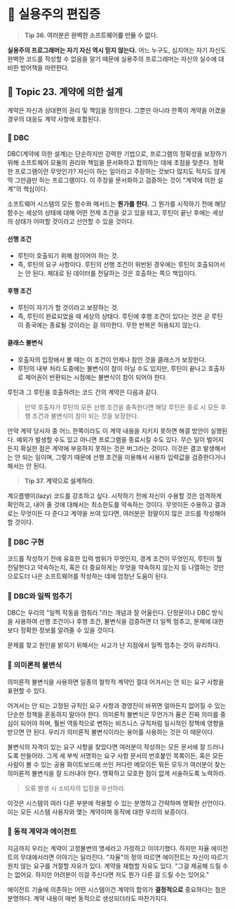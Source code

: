 # 🤔 실용주의 편집증

> **Tip 36. 여러분은 완벽한 소프트웨어를 만들 수 없다.**

**실용주의 프로그래머는 자기 자신 역시 믿지 않는다.** 어느 누구도, 심지어는 자기 자신도 완벽한 코드를 작성할 수 없음을 알기 때문에 실용주의 프로그래머는 자신의 실수에 대비한 방어책을 마련한다.

## 🍭 Topic 23. 계약에 의한 설계
계약은 자신과 상대편의 권리 및 책임을 정의한다. 그뿐만 아니라 한쪽이 계약을 어겼을 경우의 대응도 계약 사항에 포함된다.

### 🥕 DBC
DBC(계약에 의한 설계)는 단순하지만 강력한 기법으로, 프로그램의 정확성을 보장하기 위해 소프트웨어 모듈의 권리와 책임을 문서화하고 합의하는 데에 초점을 맞춘다. 정확한 프로그램이란 무엇인가? 자신이 하는 일이라고 주장하는 것보다 많지도 적지도 않게 딱 그만큼만 하는 프로그램이다. 이 주장을 문서화하고 검증하는 것이 "계약에 의한 설계"의 핵심이다.   

소프트웨어 시스템의 모든 함수와 메서드는 **뭔가를 한다.** 그 뭔가를 시작하기 전에 해당 함수는 세상의 상태에 대해 어떤 전제 조건을 갖고 있을 테고, 루틴이 끝난 후에는 세상의 상태가 어떠할 것이라고 선언할 수 있을 것이다.

#### 선행 조건
- 루틴이 호출되기 위해 참이어야 하는 것.
- 즉, 루틴의 요구 사항이다. 루틴의 선행 조건이 위반된 경우에는 루틴이 호출되어서는 안 된다. 제대로 된 데이터를 전달하는 것은 호출하는 쪽으 책임이다.

#### 후행 조건
- 루틴이 자기가 할 것이라고 보장하는 것.
- 즉, 루틴이 완료되었을 때 세상의 상태다. 루틴에 후행 조건이 있다는 것은 곧 루틴이 종국에는 종료될 것이라는 걸 의미한다. 무한 반복은 허용되지 않는다.

#### 클래스 불변식
- 호출자의 입장에서 볼 때는 이 조건이 언제나 참인 것을 클래스가 보장한다.
- 루틴의 내부 처리 도중에는 불변식이 참이 아닐 수도 있지만, 루틴이 끝나고 호출자로 제어권이 반환되는 시점에는 불변식이 참이 되어야 한다.


루틴과 그 루틴을 호출하려는 코드 간의 계약은 다음과 같다.

> 만약 호출자가 루틴의 모든 선행 조건을 충족한다면 해당 루틴은 종료 시 모든 후행 조건과 불변식이 참이 되는 것을 보장한다.

만약 계약 당사자 중 어느 한쪽이라도 이 계약 내용을 지키지 못하면 해결 방안이 실행된다. 예외가 발생할 수도 있고 아니면 프로그램을 종료시킬 수도 있다. 무슨 일이 벌어지든지 확실한 점은 계약에 부응하지 못하는 것은 버그라는 것이다. 이것은 결코 발생해서는 안 되는 일이며, 그렇기 때문에 선행 조건을 이용해서 사용자 입력값을 검증한다거나 해서는 안 된다.

> **Tip 37. 계약으로 설계하라.**

계으름뱅이(lazy) 코드를 강조하고 싶다. 시작하기 전에 자신이 수용할 것은 엄격하게 확인하고, 내어 줄 것에 대해서는 최소한도를 약속하는 것이다. 무엇이든 수용하고 결과로는 무엇이든 다 준다고 계약을 쓰여 있다면, 여러분은 정말이지 많은 코드를 작성해야 할 것이다.

### 🥕 DBC 구현
코드를 작성하기 전에 유효한 입력 범위가 무엇인지, 경계 조건이 무엇인지, 루틴이 뭘 전달한다고 약속하는지, 혹은 더 중요하게는 무엇을 약속하지 않는지 등 나열하는 것만으로도더 나은 소프트웨어를 작성하는 데에 엄청난 도움이 된다.

### 🥕 DBC와 일찍 멈추기
DBC는 우리의 "일찍 작동을 멈춰라."라는 개념과 잘 어울린다. 단정문이나 DBC 방식을 사용하여 선행 조건이나 후행 조건, 불변식을 검증하면 더 일찍 멈추고, 문제에 대한 보다 정확한 정보를 알려줄 수 있을 것이다.   

문제를 찾고 원인을 밝히기 위해서는 사고가 난 지점에서 일찍 멈추는 것이 유리하다.

### 🥕 의미론적 불변식
의미론적 불변식을 사용하면 일종의 철학적 계약인 절대 어겨서는 안 되는 요구 사항을 표현할 수 있다.   

어겨서는 안 되는 고정된 규칙인 요구 사항과 경영진이 바뀌면 얼마든지 없어질 수 있는 단순한 정책을 혼동하지 말아야 한다. 의미론적 불변식은 무언가가 품은 진짜 의미를 중심이 되어야 하며, 훨씬 역동적으로 변하는 비즈니스 규칙처럼 일시적인 정책에 영향을 받으면 안 된다. 우리가 의미론적 불변식이라는 용어를 사용하는 것은 이 때문이다.   

불변식의 자격이 있는 요구 사항을 찾았다면 여러분이 작성하는 모든 문서에 잘 드러나도록 만들어라. 그게 세 부씩 서명하는 요구 사항 문서의 번호붙인 목록이든, 혹은 모든 사람이 볼 수 있는 공용 화이트보드에 쓰인 커다란 메모이든 뭐든 모두가 여러분이 찾는 의미론적 불변식을 잘 드러내야 한다. 명확하고 모호한 점이 없게 서술하도록 노력하라.

> 오류 발생 시 소비자의 입장을 우선하라.

이것은 시스템의 여러 다른 부분에 적용할 수 있는 분명하고 간략하며 명확한 선언이다. 이는 모든 시스템 사용자와 맺는 계약이며 동작에 대한 우리의 보증이다.

### 🥕 동적 계약과 에이전트
지금까지 우리는 계약이 고정불변의 명세라고 가정하고 이야기했다. 하지만 자율 에이전트의 무대에서라면 이야기는 달라진다. "자율"의 정의 따르면 에이전트는 자신이 따르기 원치 않는 요구를 거절할 자유가 있다. 계약을 재협할 자유도 있다. "그걸 제공해 드릴 수는 없어요. 하지만 어려분이 이걸 주신다면 저도 뭔가 다른 걸 드릴 수는 있어요."   

에이전트 기술에 의존하는 어떤 시스템이건 계약의 합의가 **결정적으로** 중요하다는 점은 분명하다. 계약 내용이 매번 동적으로 생성되더라도 마찬가지다.
